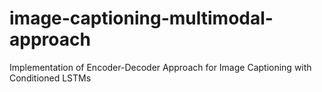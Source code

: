 # image-captioning-multimodal-approach
Implementation of Encoder-Decoder Approach for Image Captioning with Conditioned LSTMs
